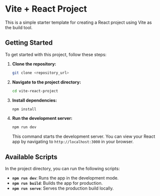 # Vite + React Project

This is a simple starter template for creating a React project using Vite as the build tool.

## Getting Started

To get started with this project, follow these steps:

1. **Clone the repository:**

    ```bash
    git clone <repository_url>
    ```

2. **Navigate to the project directory:**

    ```bash
    cd vite-react-project
    ```

3. **Install dependencies:**

    ```bash
    npm install
    ```

4. **Run the development server:**

    ```bash
    npm run dev
    ```

   This command starts the development server. You can view your React app by navigating to `http://localhost:3000` in your browser.

## Available Scripts

In the project directory, you can run the following scripts:

- **`npm run dev`**: Runs the app in the development mode.
- **`npm run build`**: Builds the app for production.
- **`npm run serve`**: Serves the production build locally.